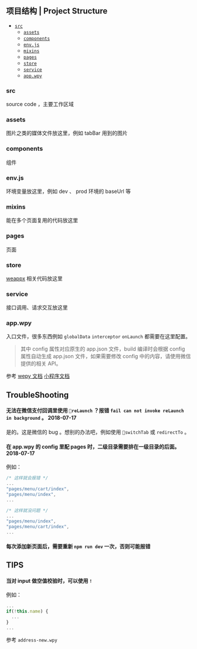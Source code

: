 ## 项目结构 | Project Structure

- [`src`](#src)
  - [`assets`](#assets)
  - [`components`](#components)
  - [`env.js`](#envjs)
  - [`mixins`](#mixins)
  - [`pages`](#pages)
  - [`store`](#store)
  - [`service`](#service)
  - [`app.wpy`](#appwpy)

### src

source code ，主要工作区域

### assets

图片之类的媒体文件放这里，例如 tabBar 用到的图片

### components

组件

### env.js

环境变量放这里，例如 dev 、 prod 环境的 baseUrl 等

### mixins

能在多个页面复用的代码放这里

### pages

页面

### store

[weappx](https://github.com/tolerance-go/weappx) 相关代码放这里

### service

接口调用、请求交互放这里

### app.wpy

入口文件，很多东西例如 `globalData` `interceptor` `onLaunch` 都需要在这里配置。

> 其中 config 属性对应原生的 app.json 文件，build 编译时会根据 config 属性自动生成 app.json 文件，如果需要修改 config 中的内容，请使用微信提供的相关 API。

参考 [wepy 文档](https://tencent.github.io/wepy/document.html#/?id=%E5%B0%8F%E7%A8%8B%E5%BA%8F%E5%85%A5%E5%8F%A3appwpy) [小程序文档](https://developers.weixin.qq.com/miniprogram/dev/framework/config.html)

## TroubleShooting

#### 无法在微信支付回调里使用 `reLaunch` ？报错 `fail can not invoke reLaunch in background` 。 2018-07-17

是的。这是微信的 bug 。想别的办法吧，例如使用 `switchTab` 或 `redirectTo` 。

#### 在 app.wpy 的 config 里配 pages 时，二级目录需要排在一级目录的后面。 2018-07-17

例如：

```js
/* 这样就会报错 */
...
"pages/menu/cart/index",
"pages/menu/index",
...

/* 这样就没问题 */
...
"pages/menu/index",
"pages/menu/cart/index",
...
```

#### 每次添加新页面后，需要重新 `npm run dev` 一次，否则可能报错

## TIPS

#### 当对 input 做空值校验时，可以使用 `!`

例如：

```js
...
if(!this.name) {
  ...
}
...
```

参考 `address-new.wpy`

